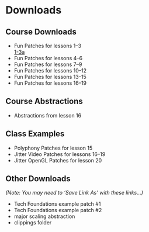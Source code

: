 # Downloads

## Course Downloads
- Fun Patches for lessons 1–3\
[1-3a](https://github.com/supertwist/20objects/blob/main/FILES/1-3/1-3a.maxpat)
- Fun Patches for lessons 4–6
- Fun Patches for lessons 7–9
- Fun Patches for lessons 10–12
- Fun Patches for lessons 13–15
- Fun Patches for lessons 16–19

## Course Abstractions
- Abstractions from lesson 16

## Class Examples
- Polyphony Patches for lesson 15
- Jitter Video Patches for lessons 16–19
- Jitter OpenGL Patches for lesson 20

## Other Downloads
*(Note: You may need to ‘Save Link As’ with these links…)*
- Tech Foundations example patch #1
- Tech Foundations example patch #2
- major scaling abstraction
- clippings folder
